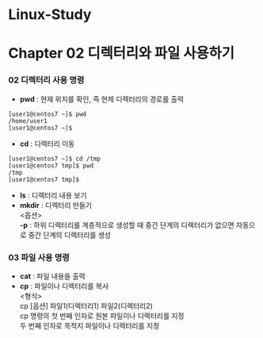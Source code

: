 # Linux-Study
# Chapter 02 디렉터리와 파일 사용하기
### 02 디렉터리 사용 명령
- **pwd** : 현재 위치를 확인, 즉 현제 디렉터리의 경로를 출력  
```linux
[user1@centos7 ~]$ pwd
/home/user1
[user1@centos7 ~]$
```
- **cd** : 디렉터리 이동  
```linux
[user1@centos7 ~]$ cd /tmp
[user1@centos7 tmp]$ pwd
/tmp
[user1@centos7 tmp]$ 
```
- **ls** : 디렉터리 내용 보기 
- **mkdir** : 디렉터리 만들기  
<옵션>  
**-p** : 하위 디렉터리를 계층적으로 생성할 때 중간 단계의 디렉터리가 없으면 자동으로 중간 단계의 디렉터리를 생성

### 03 파일 사용 명령
- **cat** : 파일 내용을 출력  
- **cp** : 파일이나 디렉터리를 복사  
<형식>  
cp [옵션] 파일1(디렉터리1) 파일2(디렉터리2)  
cp 명령의 첫 번째 인자로 원본 파일이나 디렉터리를 지정  
두 번째 인자로 목적지 파일이나 디렉터리를 지정

